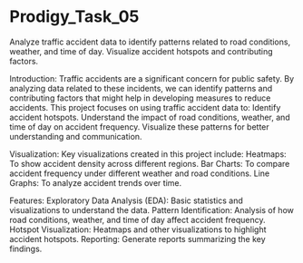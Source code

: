 # Prodigy_Task_05
Analyze traffic accident data to identify patterns related to road conditions, weather,
and time of day. Visualize accident hotspots and contributing factors.

Introduction:
Traffic accidents are a significant concern for public safety. By analyzing data related to these incidents,
we can identify patterns and contributing factors that might help in developing measures to reduce accidents. 
This project focuses on using traffic accident data to:
Identify accident hotspots.
Understand the impact of road conditions, weather, and time of day on accident frequency.
Visualize these patterns for better understanding and communication.

Visualization:
Key visualizations created in this project include:
Heatmaps: To show accident density across different regions.
Bar Charts: To compare accident frequency under different weather and road conditions.
Line Graphs: To analyze accident trends over time.


Features:
Exploratory Data Analysis (EDA): Basic statistics and visualizations to understand the data.
Pattern Identification: Analysis of how road conditions, weather, and time of day affect accident frequency.
Hotspot Visualization: Heatmaps and other visualizations to highlight accident hotspots.
Reporting: Generate reports summarizing the key findings.
